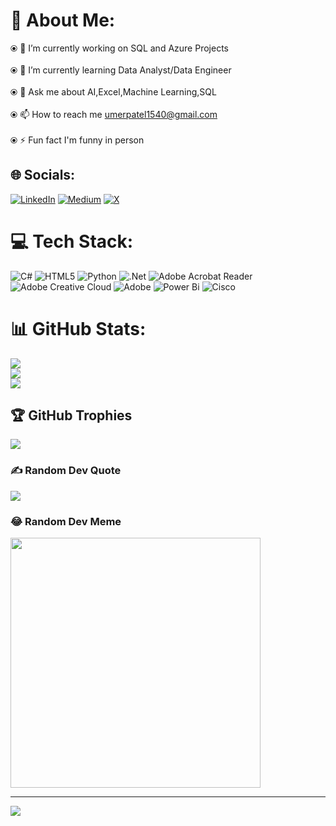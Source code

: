 # 💫 About Me:
⦿ 🔭 I’m currently working on SQL and Azure Projects<br><br>⦿ 🌱 I’m currently learning Data Analyst/Data Engineer<br><br>⦿ 💬 Ask me about AI,Excel,Machine Learning,SQL<br><br>⦿ 📫 How to reach me umerpatel1540@gmail.com<br><br>⦿ ⚡ Fun fact I'm funny in person


## 🌐 Socials:
[![LinkedIn](https://img.shields.io/badge/LinkedIn-%230077B5.svg?logo=linkedin&logoColor=white)](https://linkedin.com/in/https://www.linkedin.com/in/umerpatel/) [![Medium](https://img.shields.io/badge/Medium-12100E?logo=medium&logoColor=white)](https://medium.com/@https://medium.com/@umerpatel1540) [![X](https://img.shields.io/badge/X-black.svg?logo=X&logoColor=white)](https://x.com/https://twitter.com/Umerpatel11) 

# 💻 Tech Stack:
![C#](https://img.shields.io/badge/c%23-%23239120.svg?style=plastic&logo=csharp&logoColor=white) ![HTML5](https://img.shields.io/badge/html5-%23E34F26.svg?style=plastic&logo=html5&logoColor=white) ![Python](https://img.shields.io/badge/python-3670A0?style=plastic&logo=python&logoColor=ffdd54) ![.Net](https://img.shields.io/badge/.NET-5C2D91?style=plastic&logo=.net&logoColor=white) ![Adobe Acrobat Reader](https://img.shields.io/badge/Adobe%20Acrobat%20Reader-EC1C24.svg?style=plastic&logo=Adobe%20Acrobat%20Reader&logoColor=white) ![Adobe Creative Cloud](https://img.shields.io/badge/Adobe%20Creative%20Cloud-DA1F26.svg?style=plastic&logo=Adobe%20Creative%20Cloud&logoColor=white) ![Adobe](https://img.shields.io/badge/adobe-%23FF0000.svg?style=plastic&logo=adobe&logoColor=white) ![Power Bi](https://img.shields.io/badge/power_bi-F2C811?style=plastic&logo=powerbi&logoColor=black) ![Cisco](https://img.shields.io/badge/cisco-%23049fd9.svg?style=plastic&logo=cisco&logoColor=black)
# 📊 GitHub Stats:
![](https://github-readme-stats.vercel.app/api?username=callmeumair&theme=dark&hide_border=false&include_all_commits=true&count_private=false)<br/>
![](https://github-readme-streak-stats.herokuapp.com/?user=callmeumair&theme=dark&hide_border=false)<br/>
![](https://github-readme-stats.vercel.app/api/top-langs/?username=callmeumair&theme=dark&hide_border=false&include_all_commits=true&count_private=false&layout=compact)

## 🏆 GitHub Trophies
![](https://github-profile-trophy.vercel.app/?username=callmeumair&theme=dark&no-frame=false&no-bg=true&margin-w=4)

### ✍️ Random Dev Quote
![](https://quotes-github-readme.vercel.app/api?type=horizontal&theme=dark)

### 😂 Random Dev Meme
<img src='https://randommeme-five.vercel.app/' style="height: 400px;"/>

---
[![](https://visitcount.itsvg.in/api?id=callmeumair&icon=6&color=0)](https://visitcount.itsvg.in)

<!-- Proudly created with GPRM ( https://gprm.itsvg.in ) -->
